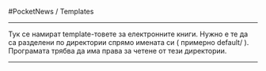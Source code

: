#PocketNews / Templates
***
Тук се намират template-товете за електронните книги. Нужно е те да са разделени по директории спрямо имената си ( примерно default/ ).
Програмата трябва да има права за четене от тези директории.
***
